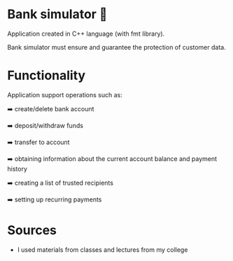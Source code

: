 # Bank simulator 🏦
Application created in C++ language (with fmt library).

Bank simulator must ensure and guarantee the protection of customer data.

# Functionality
Application support operations such as:

➡️ create/delete bank account

➡️ deposit/withdraw funds

➡️ transfer to account

➡️ obtaining information about the current account balance and payment history

➡️ creating a list of trusted recipients

➡️ setting up recurring payments

# Sources
* I used materials from classes and lectures from my college
